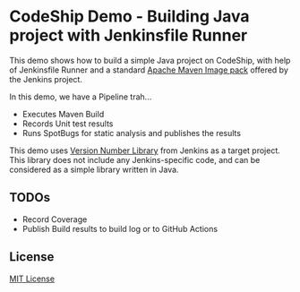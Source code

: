 CodeShip Demo - Building Java project with Jenkinsfile Runner
====

This demo shows how to build a simple Java project on CodeShip,
with help of Jenkinsfile Runner and a standard [Apache Maven Image pack](https://github.com/oleg-nenashev/jenkinsfile-runner-image-packs/tree/main/maven) offered by the Jenkins project.

In this demo, we have a Pipeline trah...

* Executes Maven Build
* Records Unit test results
* Runs SpotBugs for static analysis and publishes the results

This demo uses [Version Number Library](https://github.com/jenkinsci/lib-version-number) from Jenkins as a target project.
This library does not include any Jenkins-specific code, and can be considered as a simple library written in Java.

## TODOs

* Record Coverage
* Publish Build results to build log or to GitHub Actions

## License

[MIT License](./LICENSE.txt)
